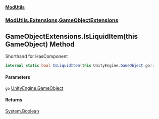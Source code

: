 #### [ModUtils](index.md 'index')
### [ModUtils.Extensions](ModUtils.Extensions.md 'ModUtils.Extensions').[GameObjectExtensions](ModUtils.Extensions.GameObjectExtensions.md 'ModUtils.Extensions.GameObjectExtensions')

## GameObjectExtensions.IsLiquidItem(this GameObject) Method

Shorthand for HasComponent<LiquidItem>

```csharp
internal static bool IsLiquidItem(this UnityEngine.GameObject go);
```
#### Parameters

<a name='ModUtils.Extensions.GameObjectExtensions.IsLiquidItem(thisUnityEngine.GameObject).go'></a>

`go` [UnityEngine.GameObject](https://docs.microsoft.com/en-us/dotnet/api/UnityEngine.GameObject 'UnityEngine.GameObject')

#### Returns
[System.Boolean](https://docs.microsoft.com/en-us/dotnet/api/System.Boolean 'System.Boolean')